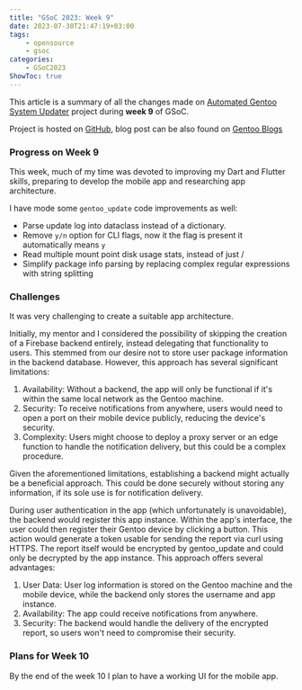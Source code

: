 ```yaml
---
title: "GSoC 2023: Week 9"
date: 2023-07-30T21:47:19+03:00
tags:
    - opensource
    - gsoc
categories:
    - GSoC2023
ShowToc: true
---
```


This article is a summary of all the changes made on 
[Automated Gentoo System Updater](https://wiki.gentoo.org/wiki/Google_Summer_of_Code/2023/Ideas/Automated_Gentoo_system_updater) 
project during **week 9** of GSoC.  

Project is hosted on [GitHub](https://github.com/Lab-Brat/gentoo_update), 
blog post can be also found on 
[Gentoo Blogs]()


### Progress on Week 9
This week, much of my time was devoted to improving my Dart and Flutter skills, 
preparing to develop the mobile app and researching app architecture.  

I have mode some `gentoo_update` code improvements as well:
* Parse update log into dataclass instead of a dictionary.
* Remove `y/n` option for CLI flags, now it the flag is present it automatically means `y`
* Read multiple mount point disk usage stats, instead of just /
* Simplify package info parsing by replacing complex regular expressions with string splitting


### Challenges
It was very challenging to create a suitable app architecture.  

Initially, my mentor and I considered the possibility of skipping the creation 
of a Firebase backend entirely, instead delegating that functionality to users. 
This stemmed from our desire not to store user package information in the backend database. However, this approach has several significant limitations:
1. Availability: Without a backend, the app will only be functional if it's within the same local network as the Gentoo machine.
2. Security: To receive notifications from anywhere, users would need to open a port on their mobile device publicly, reducing the device's security.
3. Complexity: Users might choose to deploy a proxy server or an edge function to handle the notification delivery, but this could be a complex procedure.  

Given the aforementioned limitations, establishing a backend might actually be a beneficial approach. This could be done securely without storing any information, if its sole use is for notification delivery.  

During user authentication in the app (which unfortunately is unavoidable), the backend would register this app instance. Within the app's interface, the user could then register their Gentoo device by clicking a button. This action would generate a token usable for sending the report via curl using HTTPS. The report itself would be encrypted by gentoo_update and could only be decrypted by the app instance. This approach offers several advantages:  
1. User Data: User log information is stored on the Gentoo machine and the mobile device, while the backend only stores the username and app instance.
2. Availability: The app could receive notifications from anywhere.
3. Security: The backend would handle the delivery of the encrypted report, so users won't need to compromise their security.  


### Plans for Week 10
By the end of the week 10 I plan to have a working UI for the mobile app.  

